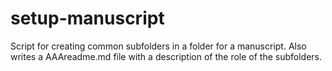 # setup-manuscript
Script for creating common subfolders in a folder for a manuscript. Also writes a AAAreadme.md file with a description of the role of the subfolders.

